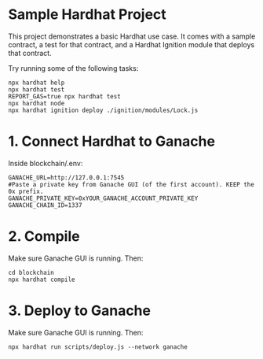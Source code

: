 # Sample Hardhat Project

This project demonstrates a basic Hardhat use case. It comes with a sample contract, a test for that contract, and a Hardhat Ignition module that deploys that contract.

Try running some of the following tasks:

```shell
npx hardhat help
npx hardhat test
REPORT_GAS=true npx hardhat test
npx hardhat node
npx hardhat ignition deploy ./ignition/modules/Lock.js
```

# 1. Connect Hardhat to Ganache

Inside blockchain/.env:

```shell
GANACHE_URL=http://127.0.0.1:7545
#Paste a private key from Ganache GUI (of the first account). KEEP the 0x prefix.
GANACHE_PRIVATE_KEY=0xYOUR_GANACHE_ACCOUNT_PRIVATE_KEY
GANACHE_CHAIN_ID=1337
```

# 2. Compile

Make sure Ganache GUI is running. Then:

```shell
cd blockchain
npx hardhat compile
```

# 3. Deploy to Ganache

Make sure Ganache GUI is running. Then:

```shell
npx hardhat run scripts/deploy.js --network ganache
```
